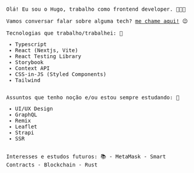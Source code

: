 <samp>
  Olá! Eu sou o Hugo, trabalho como frontend developer. 👨🏻‍💻
  <br/>
  <br/>
  Vamos conversar falar sobre alguma tech? <a href="https://cal.com/hugofortunato">me chame aqui!</a> 😉
  <br/>
  <br/>
  Tecnologias que trabalho/trabalhei: 🎯

  - Typescript
  - React (Nextjs, Vite)
  - React Testing Library
  - Storybook
  - Context API
  - CSS-in-JS (Styled Components)
  - Tailwind
  <br>
  Assuntos que tenho noção e/ou estou sempre estudando: 🔭

  - UI/UX Design
  - GraphQL
  - Remix
  - Leaflet
  - Strapi
  - SSR
  <br>
  Interesses e estudos futuros: 📚
  - MetaMask
  - Smart Contracts
  - Blockchain
  - Rust
</samp>
